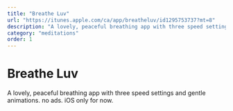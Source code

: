 ```yaml
---
title: "Breathe Luv"
url: "https://itunes.apple.com/ca/app/breatheluv/id1295753737?mt=8"
description: "A lovely, peaceful breathing app with three speed settings and gentle animations. no ads. iOS only for now."
category: "meditations"
order: 1
---
```


# Breathe Luv

A lovely, peaceful breathing app with three speed settings and gentle animations. no ads. iOS only for now.
